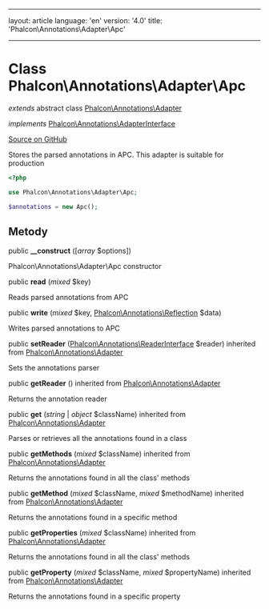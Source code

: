 * * *

layout: article language: 'en' version: '4.0' title: 'Phalcon\Annotations\Adapter\Apc'

* * *

# Class **Phalcon\Annotations\Adapter\Apc**

*extends* abstract class [Phalcon\Annotations\Adapter](Phalcon_Annotations_Adapter)

*implements* [Phalcon\Annotations\AdapterInterface](Phalcon_Annotations_AdapterInterface)

<a href="https://github.com/phalcon/cphalcon/tree/v4.0.0/phalcon/annotations/adapter/apc.zep" class="btn btn-default btn-sm">Source on GitHub</a>

Stores the parsed annotations in APC. This adapter is suitable for production

```php
<?php

use Phalcon\Annotations\Adapter\Apc;

$annotations = new Apc();

```

## Metody

public **__construct** ([*array* $options])

Phalcon\Annotations\Adapter\Apc constructor

public **read** (*mixed* $key)

Reads parsed annotations from APC

public **write** (*mixed* $key, [Phalcon\Annotations\Reflection](Phalcon_Annotations_Reflection) $data)

Writes parsed annotations to APC

public **setReader** ([Phalcon\Annotations\ReaderInterface](Phalcon_Annotations_ReaderInterface) $reader) inherited from [Phalcon\Annotations\Adapter](Phalcon_Annotations_Adapter)

Sets the annotations parser

public **getReader** () inherited from [Phalcon\Annotations\Adapter](Phalcon_Annotations_Adapter)

Returns the annotation reader

public **get** (*string* | *object* $className) inherited from [Phalcon\Annotations\Adapter](Phalcon_Annotations_Adapter)

Parses or retrieves all the annotations found in a class

public **getMethods** (*mixed* $className) inherited from [Phalcon\Annotations\Adapter](Phalcon_Annotations_Adapter)

Returns the annotations found in all the class' methods

public **getMethod** (*mixed* $className, *mixed* $methodName) inherited from [Phalcon\Annotations\Adapter](Phalcon_Annotations_Adapter)

Returns the annotations found in a specific method

public **getProperties** (*mixed* $className) inherited from [Phalcon\Annotations\Adapter](Phalcon_Annotations_Adapter)

Returns the annotations found in all the class' methods

public **getProperty** (*mixed* $className, *mixed* $propertyName) inherited from [Phalcon\Annotations\Adapter](Phalcon_Annotations_Adapter)

Returns the annotations found in a specific property